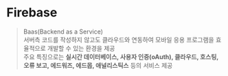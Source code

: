 # Firebase
> Baas(Backend as a Service)  
> 서버측 코드를 작성하지 않고도 클라우드와 연동하여 모바일 응용 프로그램을 효율적으로 개발할 수 있는 환경을 제공  
> 주요 특징으로는 <b>실시간 데이터베이스, 사용자 인증(oAuth), 클라우드, 호스팅, 오류 보고, 에드워즈, 에드몹, 애널리스틱스</b> 등의 서비스 제공  
